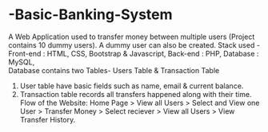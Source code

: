 # -Basic-Banking-System
A Web Application used to transfer money between multiple users (Project contains 10 dummy users). A dummy user can also be created.
Stack used - 
Front-end : HTML, CSS, Bootstrap & Javascript, 
Back-end : PHP, 
Database : MySQL,   
Database contains two Tables- Users Table & Transaction Table 
1. User table have basic fields such as name, email & current balance. 
2. Transaction table records all transfers happened along with their time.  
Flow of the Website: Home Page > View all Users > Select and View one User > Transfer Money > Select reciever > View all Users > View Transfer History.
